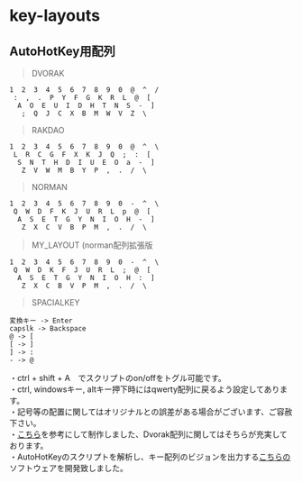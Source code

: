 # key-layouts
## AutoHotKey用配列
>DVORAK

    1  2  3  4  5  6  7  8  9  0  @  ^  /  
     :  ,  .  P  Y  F  G  K  R  L  @  [  
      A  O  E  U  I  D  H  T  N  S  -  ]  
       ;  Q  J  C  X  B  M  W  V  Z  \

>RAKDAO

    1  2  3  4  5  6  7  8  9  0  @  ^  \  
     L  R  C  G  F  X  K  J  Q  ;  :  [  
      S  N  T  H  D  I  U  E  O  a  -  ]  
       Z  V  W  M  B  Y  P  ,  .  /  \


>NORMAN

    1  2  3  4  5  6  7  8  9  0  -  ^  \  
     Q  W  D  F  K  J  U  R  L  p  @  [  
      A  S  E  T  G  Y  N  I  O  H  -  ]  
       Z  X  C  V  B  P  M  ,  .  /  \

>MY_LAYOUT (norman配列拡張版

    1  2  3  4  5  6  7  8  9  0  -  ^  \
     Q  W  D  K  F  J  U  R  L  ;  @  [
      A  S  E  T  G  Y  N  I  O  H  :  ]
       Z  X  C  B  V  P  M  ,  .  /  \

>SPACIALKEY

    変換キー -> Enter
    capslk -> Backspace
    @ -> [
    [ -> ]
    ] -> :
    - -> @
    
・ctrl + shift + A　でスクリプトのon/offをトグル可能です。  
・ctrl, windowsキー, altキー押下時にはqwerty配列に戻るよう設定してあります。   
・記号等の配置に関してはオリジナルとの誤差がある場合がございます、ご容赦下さい。  
・[こちら](https://github.com/snowlt23/dvorak-ahk)を参考にして制作しました、Dvorak配列に関してはそちらが充実しております。  
・AutoHotKeyのスクリプトを解析し、キー配列のビジョンを出力する[こちらの](https://github.com/yudai-uehara/AhkViewer)ソフトウェアを開発致しました。
